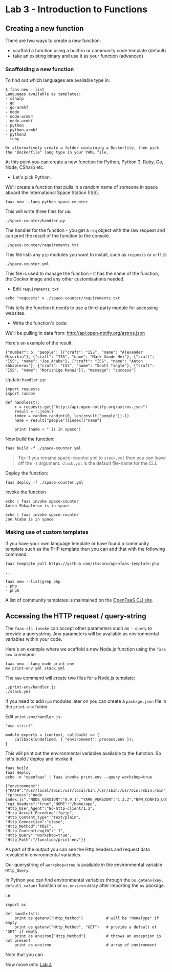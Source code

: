# Lab 3 - Introduction to Functions

## Creating a new function

There are two ways to create a new function:

* scaffold a function using a built-in or community code template (default)
* take an existing binary and use it as your function (advanced)

### Scaffolding a new function

To find out which languages are available type in:

```
$ faas new --list
Languages available as templates:
- csharp
- go
- go-armhf
- node
- node-arm64
- node-armhf
- python
- python-armhf
- python3
- ruby

Or alternatively create a folder containing a Dockerfile, then pick
the "Dockerfile" lang type in your YAML file.
```

At this point you can create a new function for Python, Python 3, Ruby, Go, Node, CSharp etc.

* Let's pick Python:

We'll create a function that pulls in a random name of someone in space aboard the International Space Station (ISS).

```
faas new --lang python space-counter
```

This will write three files for us:

```
./space-counter/handler.py
```

The handler for the function - you get a `req` object with the raw request and can print the result of the function to the console.

```
./space-counter/requirements.txt
```

This file lists any `pip` modules you want to install, such as `requests` or `urllib`

```
./space-counter.yml
```

This file is used to manage the function - it has the name of the function, the Docker image and any other customisations needed.

* Edit `requirements.txt`

```
echo "requests" > ./space-counter/requirements.txt
```

This tells the function it needs to use a third-party module for accessing websites.

* Write the function's code:

We'll be pulling in data from: http://api.open-notify.org/astros.json

Here's an example of the result:

```
{"number": 6, "people": [{"craft": "ISS", "name": "Alexander Misurkin"}, {"craft": "ISS", "name": "Mark Vande Hei"}, {"craft": "ISS", "name": "Joe Acaba"}, {"craft": "ISS", "name": "Anton Shkaplerov"}, {"craft": "ISS", "name": "Scott Tingle"}, {"craft": "ISS", "name": "Norishige Kanai"}], "message": "success"}
```

Update `handler.py`:

```
import requests
import random

def handle(st):
    r = requests.get("http://api.open-notify.org/astros.json")
    result = r.json()
    index = random.randint(0, len(result["people"])-1)
    name = result["people"][index]["name"]

    print (name + " is in space") 
```

Now build the function:

```
faas build -f ./space-counter.yml
```

> Tip: If you rename space-counter.yml to `stack.yml` then you can leave off the `-f` argument. `stack.yml` is the default file-name for the CLI.

Deploy the function:

```
faas deploy -f ./space-counter.yml
```

Invoke the function

```
echo | faas invoke space-counter
Anton Shkaplerov is in space

echo | faas invoke space-counter
Joe Acaba is in space
```

### Making use of custom templates

If you have your own language template or have found a community template such as the PHP template then you can add that with the following command:

```
faas template pull https://github.com/itscaro/openfaas-template-php

...

faas new --list|grep php
- php
- php5
```

A list of community templates is maintained on the [OpenFaaS CLI site](https://github.com/openfaas/faas-cli).

## Accessing the HTTP request / query-string

The `faas-cli invoke` can accept other parameters such as `--query` to provide a querystring. Any parameters will be available as environmental variables within your code.

Here's an example where we scaffold a new Node.js function using the `faas new` command:

```
faas new --lang node print-env
mv print-env.yml stack.yml
```

The `new` command will create two files for a Node.js template:

```
./print-env/handler.js
./stack.yml
```

If you need to add `npm` modules later on you can create a `package.json` file in the `print-env` folder.

Edit `print-env/handler.js`:

```
"use strict"

module.exports = (context, callback) => {
    callback(undefined, { "environment": process.env });
}
```

This will print out the environmental variables available to the function. So let's build / deploy and invoke it:

```
faas build
faas deploy
echo -n "openfaas" | faas invoke print-env --query workshop=true

{"environment":{"PATH":"/usr/local/sbin:/usr/local/bin:/usr/sbin:/usr/bin:/sbin:/bin","HOSTNAME":"59cc01de25a6",
"fprocess":"node index.js","NODE_VERSION":"8.9.1","YARN_VERSION":"1.3.2","NPM_CONFIG_LOGLEVEL":"warn",
"cgi_headers":"true","HOME":"/home/app",
"Http_User_Agent":"Go-http-client/1.1",
"Http_Accept_Encoding":"gzip",
"Http_Content_Type":"text/plain",
"Http_Connection":"close",
"Http_Method":"POST",
"Http_ContentLength":"-1",
"Http_Query":"workshop=true",
"Http_Path":"/function/print-env"}}
```

As part of the output you can see the Http headers and request data revealed in environmental variables.

Our querystring of `workshop=true` is available in the environmental variable `Http_Query`.

In Python you can find environmental variables through the `os.getenv(key, default_value)` function or `os.environ` array after importing the `os` package.

i.e.

```
import os

def handle(st):
    print os.getenv("Http_Method")          # will be "NoneType" if empty
    print os.getenv("Http_Method", "GET")   # provide a default of "GET" if empty
    print os.environ["Http_Method"]         # throws an exception is not present
    print os.environ                        # array of environment
```

Note that you can 


Now move onto [Lab 4](lab4.md)

